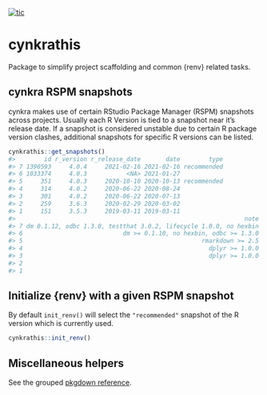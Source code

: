 
<!-- README.md is generated from README.Rmd. Please edit that file -->
<!-- badges: start -->

[![tic](https://github.com/cynkra/cynkrathis/workflows/tic/badge.svg?branch=master)](https://github.com/cynkra/cynkrathis/actions)
<!-- badges: end -->

# cynkrathis

Package to simplify project scaffolding and common {renv} related tasks.

## cynkra RSPM snapshots

cynkra makes use of certain RStudio Package Manager (RSPM) snapshots
across projects. Usually each R Version is tied to a snapshot near it’s
release date. If a snapshot is considered unstable due to certain R
package version clashes, additional snapshots for specific R versions
can be listed.

``` r
cynkrathis::get_snapshots()
#>        id r_version r_release_date       date        type
#> 7 1390593     4.0.4     2021-02-16 2021-02-16 recommended
#> 6 1033374     4.0.3           <NA> 2021-01-27            
#> 5     351     4.0.3     2020-10-10 2020-10-13 recommended
#> 4     314     4.0.2     2020-06-22 2020-08-24            
#> 3     301     4.0.2     2020-06-22 2020-07-13            
#> 2     259     3.6.3     2020-02-29 2020-03-02            
#> 1     151     3.5.3     2019-03-11 2019-03-11            
#>                                                                note
#> 7 dm 0.1.12, odbc 1.3.0, testthat 3.0.2, lifecycle 1.0.0, no hexbin
#> 6                            dm >= 0.1.10, no hexbin, odbc >= 1.3.0
#> 5                                                  rmarkdown >= 2.5
#> 4                                                    dplyr >= 1.0.0
#> 3                                                    dplyr >= 1.0.0
#> 2                                                                  
#> 1
```

## Initialize {renv} with a given RSPM snapshot

By default `init_renv()` will select the `"recommended"` snapshot of the
R version which is currently used.

``` r
cynkrathis::init_renv()
```

## Miscellaneous helpers

See the grouped [pkgdown reference]().
